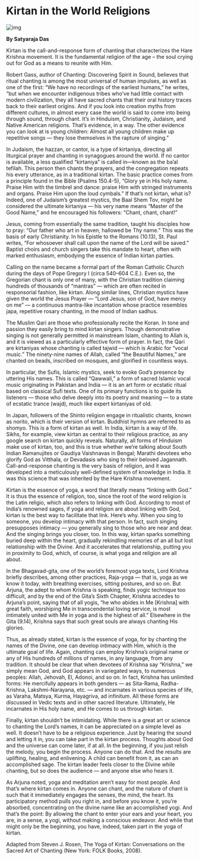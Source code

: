 # Kirtan in the World Religions

![img](http://i.imgur.com/avnFtd0.jpg)

**By Satyaraja Das**

Kirtan is the call-and-response form of chanting that characterizes the Hare Krishna movement. It is the fundamental religion of the age – the soul crying out for God as a means to reunite with Him.

Robert Gass, author of Chanting: Discovering Spirit in Sound, believes that ritual chanting is among the most universal of human impulses, as well as one of the first: “We have no recordings of the earliest humans,” he writes, “but when we encounter indigenous tribes who’ve had little contact with modern civilization, they all have sacred chants that their oral history traces back to their earliest origins. And if you look into creation myths from different cultures, in almost every case the world is said to come into being through sound, through chant. It’s in Hinduism, Christianity, Judaism, and Native American religions. That’s evidence, in a way. The other evidence you can look at is young children: Almost all young children make up repetitive songs — they lose themselves in the rapture of singing.”

In Judaism, the hazzan, or cantor, is a type of kirtaniya, directing all liturgical prayer and chanting in synagogues around the world. If no cantor is available, a less qualified “kirtaniya” is called in—known as the ba’al tefilah. This person then chants the prayers, and the congregation repeats his every utterance, as in a traditional kirtan. The basic practice comes from a principle found in the Bible (Psalms 150.4-5), “Glory ye in His holy name. Praise Him with the timbrel and dance: praise Him with stringed instruments and organs. Praise Him upon the loud cymbals.” If that’s not kirtan, what is? Indeed, one of Judaism’s greatest mystics, the Baal Shem Tov, might be considered the ultimate kirtaniya — his very name means “Master of the Good Name,” and he encouraged his followers: “Chant, chant, chant!”

Jesus, coming from essentially the same tradition, taught his disciples how to pray: “Our father who art in heaven, hallowed be Thy name.” This was the basis of early Christianity. In his Epistle to the Romans (10.13), St. Paul writes, “For whosoever shall call upon the name of the Lord will be saved.” Baptist choirs and church singers take this mandate to heart, often with marked enthusiasm, embodying the essence of Indian kirtan parties.

Calling on the name became a formal part of the Roman Catholic Church during the days of Pope Gregory I (circa 540–604 C.E.). Even so, the Gregorian chant is only one of many, with the Christian tradition claiming hundreds of thousands of “mantras” — which are often recited in responsorial fashion, like kirtan. Along similar lines, Christian mystics have given the world the Jesus Prayer — “Lord Jesus, son of God, have mercy on me” — a continuous mantra-like incantation whose practice resembles japa, repetitive rosary chanting, in the mood of Indian sadhus.

The Muslim Qari are those who professionally recite the Koran. In tone and passion they easily bring to mind kirtan singers. Though demonstrative singing is not generally permitted in mainstream Islam, chanting to Allah is, and it is viewed as a particularly effective form of prayer. In fact, the Qari are kirtaniyas whose chanting is called tajwid — which is Arabic for “vocal music.” The ninety-nine names of Allah, called “the Beautiful Names,” are chanted on beads, inscribed on mosques, and glorified in countless ways.

In particular, the Sufis, Islamic mystics, seek to evoke God’s presence by uttering His names. This is called “Qawwali,” a form of sacred Islamic vocal music originating in Pakistan and India — it is an art form or ecstatic ritual based on classical Sufi texts. One of its primary functions is to guide its listeners — those who delve deeply into its poetry and meaning — to a state of ecstatic trance (wajd), much like expert kirtaniyas of old.

In Japan, followers of the Shinto religion engage in ritualistic chants, known as norito, which is their version of kirtan. Buddhist hymns are referred to as shomyo. This is a form of kirtan as well. In India, kirtan is a way of life. Sikhs, for example, view kirtan as central to their religious practice, as any google search on kirtan quickly reveals. Naturally, all forms of Hinduism make use of kirtan, too, and this is true whether we’re talking about South Indian Ramanujites or Gaudiya Vaishnavas in Bengal; Marathi devotees who glorify God as Vitthala, or Devadasis who sing to their beloved Jagannath. Call-and-response chanting is the very basis of religion, and it was developed into a meticulously well-defined system of knowledge in India. It was this science that was inherited by the Hare Krishna movement.

Kirtan is the essence of yoga, a word that literally means “linking with God.” It is thus the essence of religion, too, since the root of the word religion is the Latin religio, which also refers to linking with God. According to most of India’s renowned sages, if yoga and religion are about linking with God, kirtan is the best way to facilitate that link. Here’s why. When you sing to someone, you develop intimacy with that person. In fact, such singing presupposes intimacy — you generally sing to those who are near and dear. And the singing brings you closer, too. In this way, kirtan sparks something buried deep within the heart, gradually rekindling memories of an all but lost relationship with the Divine. And it accelerates that relationship, putting you in proximity to God, which, of course, is what yoga and religion are all about.

In the Bhagavad-gita, one of the world’s foremost yoga texts, Lord Krishna briefly describes, among other practices, Raja-yoga — that is, yoga as we know it today, with breathing exercises, sitting postures, and so on. But Arjuna, the adept to whom Krishna is speaking, finds yogic technique too difficult, and by the end of the Gita’s Sixth Chapter, Krishna accedes to Arjuna’s point, saying that of all yogis, “he who abides in Me [Krishna] with great faith, worshiping Me in transcendental loving service, is most intimately united with Me in yoga and is the highest of all.” Elsewhere in the Gita (9.14), Krishna says that such great souls are always chanting His glories.

Thus, as already stated, kirtan is the essence of yoga, for by chanting the names of the Divine, one can develop intimacy with Him, which is the ultimate goal of life. Again, chanting can employ Krishna’s original name or any of His hundreds of millions of names, in any language, from any tradition. It should be clear that when devotees of Krishna say “Krishna,” we simply mean God, and God appears in variegated ways, to numerous peoples: Allah, Jehovah, El, Adonoi, and so on. In fact, Krishna has unlimited forms: He mercifully appears in both genders — as Sita-Rama, Radha-Krishna, Lakshmi-Narayana, etc. — and incarnates in various species of life, as Varaha, Matsya, Kurma, Hayagriva, ad infinitum. All these forms are discussed in Vedic texts and in other sacred literature. Ultimately, He incarnates in His holy name, and He comes to us through kirtan.

Finally, kirtan shouldn’t be intimidating. While there is a great art or science to chanting the Lord’s names, it can be appreciated on a simple level as well. It doesn’t have to be a religious experience. Just by hearing the sound and letting it in, you can take part in the kirtan process. Thoughts about God and the universe can come later, if at all. In the beginning, if you just relish the melody, you begin the process. Anyone can do that. And the results are uplifting, healing, and enlivening. A child can benefit from it, as can an accomplished sage. The kirtan leader feels closer to the Divine while chanting, but so does the audience — and anyone else who hears it.

As Arjuna noted, yoga and meditation aren’t easy for most people. And that’s where kirtan comes in. Anyone can chant, and the nature of chant is such that it immediately engages the senses, the mind, the heart. Its participatory method pulls you right in, and before you know it, you’re absorbed, concentrating on the divine name like an accomplished yogi. And that’s the point: By allowing the chant to enter your ears and your heart, you are, in a sense, a yogi, without making a conscious endeavor. And while that might only be the beginning, you have, indeed, taken part in the yoga of kirtan.

Adapted from Steven J. Rosen, The Yoga of Kirtan: Conversations on the Sacred Art of Chanting (New York: FOLK Books, 2008).